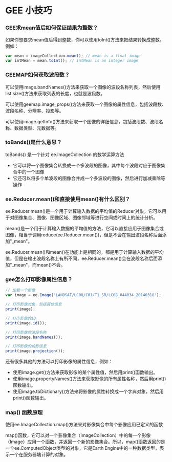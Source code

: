 # GEE 小技巧

### GEE求mean值后如何保证结果为整数？

如果你想要求mean值后得到整数，你可以使用toInt()方法来把结果转换成整数。例如：

```js
var mean = imageCollection.mean(); // mean is a float image
var intMean = mean.toInt(); // intMean is an integer image
```

### GEEMAP如何获取波段数？

可以使用image.bandNames()方法来获取一个图像的波段名称列表，然后使用list.size()方法来获取列表的长度，也就是波段数。

可以使用geemap.image_props()方法来获取一个图像的属性信息，包括波段数、波段名称、分辨率、投影等。

可以使用image.getInfo()方法来获取一个图像的详细信息，包括波段数、波段名称、数据类型、元数据等。

### toBands()是什么意思？

toBands() 是一个针对 ee.ImageCollection 的数学运算方法

- 它可以将一个图像集合转换成一个多波段的图像，其中每个波段对应于图像集合中的一个图像
- 它还可以将多个单波段的图像合并成一个多波段的图像，然后进行加减乘除等操作

### ee.Reducer.mean()和直接使用mean()有什么区别？

ee.Reducer.mean()是一个用于计算输入数据的平均值的Reducer对象，它可以用于对图像集合、图像、图像区域、图像邻域等进行空间或时间上的统计分析。

mean()是一个用于计算输入数据的平均值的方法，它可以直接应用于图像集合或图像，相当于调用reduce(ee.Reducer.mean())，但是不会在输出波段名称后面添加"_mean"。

ee.Reducer.mean()和mean()在功能上是相同的，都是用于计算输入数据的平均值，但是在输出波段名称上有所不同，ee.Reducer.mean()会在波段名称后面添加"_mean"，而mean()不会。

### gee怎么打印影像属性信息？

```js
// 加载一个影像
var image = ee.Image('LANDSAT/LC08/C01/T1_SR/LC08_044034_20140318');

// 打印影像对象，包括属性信息
print(image);

// 打印影像的ID
print(image.id());

// 打印影像的波段名称
print(image.bandNames());

// 打印影像的投影信息
print(image.projection());
```

还有很多其他的方法可以打印影像的属性信息，例如：

- 使用image.get()方法来获取影像的某个属性值，然后用print()函数输出。
- 使用image.propertyNames()方法来获取影像的所有属性名称，然后用print()函数输出。
- 使用image.toDictionary()方法来将影像的属性转换成一个字典对象，然后用print()函数输出。

### map() 函数原理

使用ee.ImageCollection.map()方法来对影像集合中每个影像应用已定义的函数

map()函数，它可以对一个影像集合（ImageCollection）中的每一个影像（Image）应用一个函数，并返回一个新的影像集合。所以，map()函数返回的是一个ee.ComputedObject类型的对象，它是Earth Engine中的一种数据类型，表示一个在服务器端计算的对象。